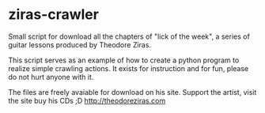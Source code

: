 ziras-crawler
=============

Small script for download all the chapters of "lick of the week",
a series of guitar lessons produced by Theodore Ziras.

This script serves as an example of how to create a python program to
realize simple crawling actions. It exists for instruction and
for fun, please do not hurt anyone with it.

The files are freely avaiable for download on his site. Support
the artist, visit the site buy his CDs ;D
http://theodoreziras.com
